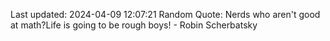 Last updated: 2024-04-09 12:07:21
Random Quote: Nerds who aren't good at math?Life is going to be rough boys! - Robin Scherbatsky